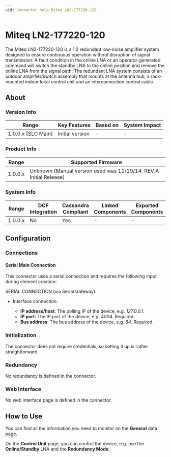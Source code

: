 ```yaml
---
uid: Connector_help_Miteq_LN2-177220-120
---
```


# Miteq LN2-177220-120

The Miteq LN2-177220-120 is a 1:2 redundant low-noise amplifier system designed to ensure continuous operation without disruption of signal transmission. A fault condition in the online LNA or an operator-generated command will switch the standby LNA to the online position and remove the online LNA from the signal path. The redundant LNA system consists of an outdoor amplifier/switch assembly that mounts at the antenna hub, a rack-mounted indoor local control unit and an interconnection control cable.

## About

### Version Info

| Range                | Key Features     | Based on     | System Impact     |
|----------------------|------------------|--------------|-------------------|
| 1.0.0.x \[SLC Main\] | Initial version  | \-           | \-                |

### Product Info

| **Range** | **Supported Firmware**                                            |
|-----------|-------------------------------------------------------------------|
| 1.0.0.x   | Unknown (Manual version used was 11/19/14: REV.A Initial Release) |

### System Info

| Range     | DCF Integration     | Cassandra Compliant     | Linked Components     | Exported Components     |
|-----------|---------------------|-------------------------|-----------------------|-------------------------|
| 1.0.0.x   | No                  | Yes                     | \-                    | \-                      |

## Configuration

### Connections

#### Serial Main Connection

This connector uses a serial connection and requires the following input during element creation:

SERIAL CONNECTION (via Serial Gateway):

- Interface connection:

  - **IP address/host**: The polling IP of the device, e.g. *127.0.0.1*.
  - **IP port**: The IP port of the device, e.g. *4004.* Required.
  - **Bus address**: The bus address of the device, e.g. *64*. Required.

### Initialization

The connector does not require credentials, so setting it up is rather straightforward.

### Redundancy

No redundancy is defined in the connector.

### Web Interface

No web interface page is defined in the connector.

## How to Use

You can find all the information you need to monitor on the **General** data page.

On the **Control Unit** page, you can control the device, e.g. use the **Online/Standby** LNA and the **Redundancy Mode**.
